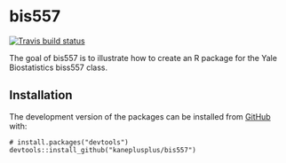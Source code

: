
<!-- README.md is generated from README.Rmd. Please edit that file -->

bis557
======

<!-- badges: start -->

[![Travis build
status](https://travis-ci.com/kaneplusplus/bis557.svg?branch=master)](https://travis-ci.com/kaneplusplus/bis557)
<!-- badges: end -->

The goal of bis557 is to illustrate how to create an R package for the
Yale Biostatistics biss557 class.

Installation
------------

The development version of the packages can be installed from
[GitHub](https://github.com/) with:

    # install.packages("devtools")
    devtools::install_github("kaneplusplus/bis557")
